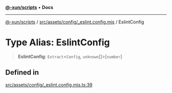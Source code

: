 [**@-xun/scripts**](../../../../../README.md) • **Docs**

***

[@-xun/scripts](../../../../../README.md) / [src/assets/config/\_eslint.config.mjs](../README.md) / EslintConfig

# Type Alias: EslintConfig

> **EslintConfig**: `Extract`\<`Config`, `unknown`[]\>\[`number`\]

## Defined in

[src/assets/config/\_eslint.config.mjs.ts:39](https://github.com/Xunnamius/xscripts/blob/57333eb95500d47b37fb5be30901f27ce55d7211/src/assets/config/_eslint.config.mjs.ts#L39)
